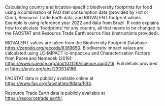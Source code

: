 Calculating country and location-specific biodiversity footprints for food using a combination of FAO stat consumption data (provided by Hot or Cool), Resource Trade Earth data, and BIOVALENT footprint values.
Example is using reference year 2022 and data from Brazil. R code explains how to calculate 'foodprints' for any country, all that needs to be changed is the FAOSTAT and Resource Trade Earth source files (instructions provided). 

BIOVALENT values are taken from the Biodiversity Footprint Database https://zenodo.org/records/8369650. Biodiversity impact values are calculated using LC-IMPACT lc-impact.eu and Characterisation Factors from Poore and Nemecek (2018): https://www.science.org/doi/10.1126/science.aaq0216. Full details provided at https://arxiv.org/abs/2309.14186. 

FAOSTAT data is publicly available online at https://www.fao.org/faostat/en/#data/FBS. 

Resource Trade Earth data is publicly available at https://resourcetrade.earth/.

